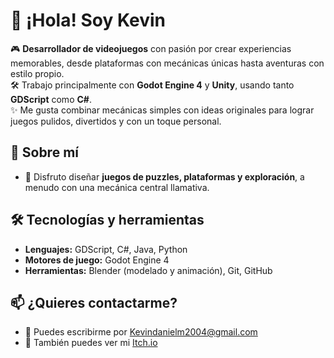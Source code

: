 # 👋 ¡Hola! Soy Kevin

🎮 **Desarrollador de videojuegos** con pasión por crear experiencias memorables, desde plataformas con mecánicas únicas hasta aventuras con estilo propio.  
🛠️ Trabajo principalmente con **Godot Engine 4** y **Unity**, usando tanto **GDScript** como **C#**.  
✨ Me gusta combinar mecánicas simples con ideas originales para lograr juegos pulidos, divertidos y con un toque personal.

## 🧠 Sobre mí

- 🧩 Disfruto diseñar **juegos de puzzles, plataformas y exploración**, a menudo con una mecánica central llamativa.

## 🛠️ Tecnologías y herramientas

- **Lenguajes:** GDScript, C#, Java, Python
- **Motores de juego:** Godot Engine 4
- **Herramientas:** Blender (modelado y animación), Git, GitHub

## 📫 ¿Quieres contactarme?

- 💌 Puedes escribirme por [Kevindanielm2004@gmail.com](mailto:Kevindanielm2004@gmail.com)
- 💼 También puedes ver mi [Itch.io](https://just-kvin.itch.io) 

